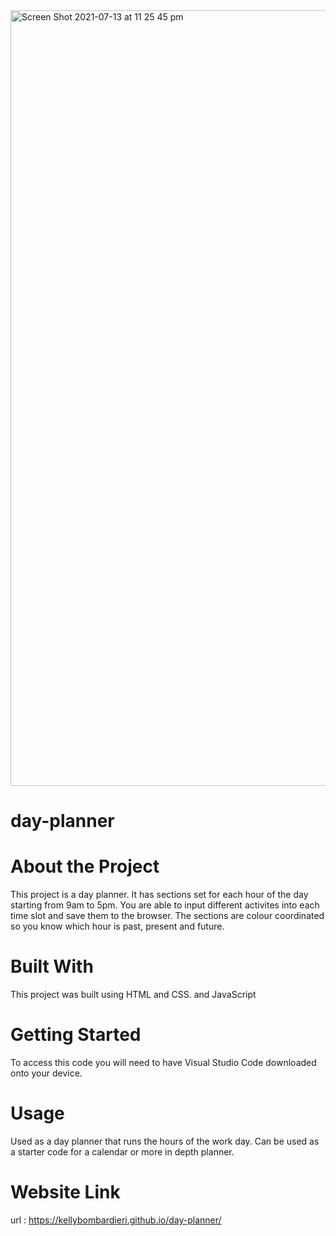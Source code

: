 
<img width="1241" alt="Screen Shot 2021-07-13 at 11 25 45 pm" src="https://user-images.githubusercontent.com/83152269/125464529-38007026-94e6-4ec5-a45d-dc742fcbeb76.png">


# day-planner

# About the Project
This project is a day planner. It has sections set for each hour of the day starting from 9am to 5pm.
You are able to input different activites into each time slot and save them to the browser. The sections are colour coordinated 
so you know which hour is past, present and future.

# Built With
This project was built using HTML and CSS. and JavaScript

# Getting Started
To access this code you will need to have Visual Studio Code downloaded onto your device.

# Usage
Used as a day planner that runs the hours of the work day. Can be used as a starter code for a calendar or more in depth planner.

# Website Link
url : https://kellybombardieri.github.io/day-planner/


